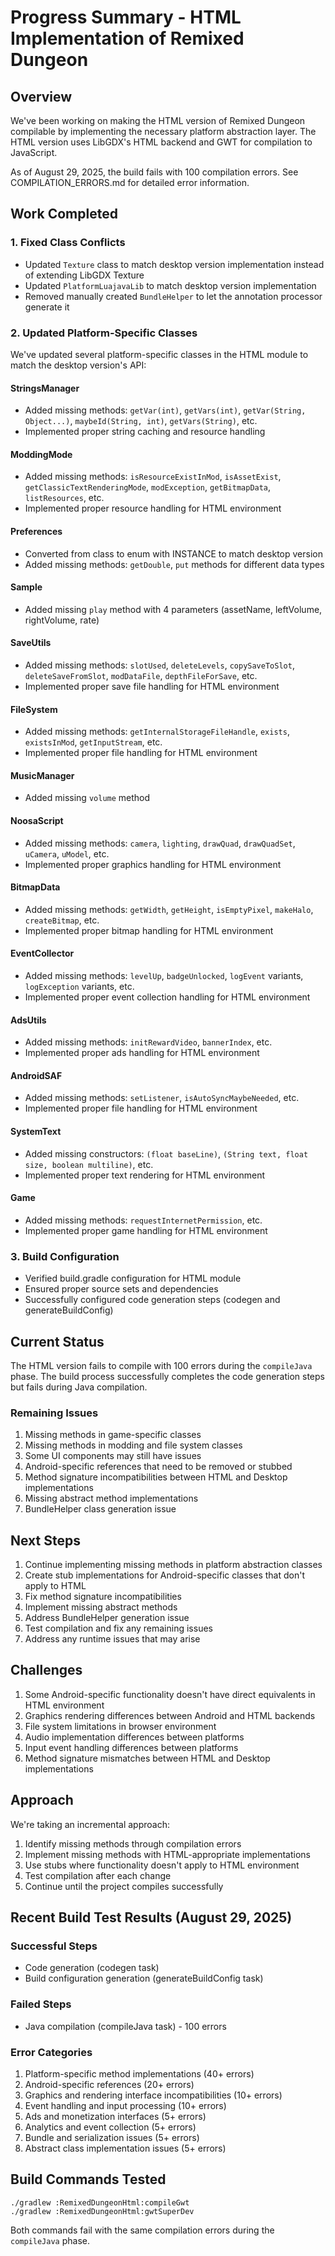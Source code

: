 # Progress Summary - HTML Implementation of Remixed Dungeon

## Overview
We've been working on making the HTML version of Remixed Dungeon compilable by implementing the necessary platform abstraction layer. The HTML version uses LibGDX's HTML backend and GWT for compilation to JavaScript.

As of August 29, 2025, the build fails with 100 compilation errors. See COMPILATION_ERRORS.md for detailed error information.

## Work Completed

### 1. Fixed Class Conflicts
- Updated `Texture` class to match desktop version implementation instead of extending LibGDX Texture
- Updated `PlatformLuajavaLib` to match desktop version implementation
- Removed manually created `BundleHelper` to let the annotation processor generate it

### 2. Updated Platform-Specific Classes
We've updated several platform-specific classes in the HTML module to match the desktop version's API:

#### StringsManager
- Added missing methods: `getVar(int)`, `getVars(int)`, `getVar(String, Object...)`, `maybeId(String, int)`, `getVars(String)`, etc.
- Implemented proper string caching and resource handling

#### ModdingMode
- Added missing methods: `isResourceExistInMod`, `isAssetExist`, `getClassicTextRenderingMode`, `modException`, `getBitmapData`, `listResources`, etc.
- Implemented proper resource handling for HTML environment

#### Preferences
- Converted from class to enum with INSTANCE to match desktop version
- Added missing methods: `getDouble`, `put` methods for different data types

#### Sample
- Added missing `play` method with 4 parameters (assetName, leftVolume, rightVolume, rate)

#### SaveUtils
- Added missing methods: `slotUsed`, `deleteLevels`, `copySaveToSlot`, `deleteSaveFromSlot`, `modDataFile`, `depthFileForSave`, etc.
- Implemented proper save file handling for HTML environment

#### FileSystem
- Added missing methods: `getInternalStorageFileHandle`, `exists`, `existsInMod`, `getInputStream`, etc.
- Implemented proper file handling for HTML environment

#### MusicManager
- Added missing `volume` method

#### NoosaScript
- Added missing methods: `camera`, `lighting`, `drawQuad`, `drawQuadSet`, `uCamera`, `uModel`, etc.
- Implemented proper graphics handling for HTML environment

#### BitmapData
- Added missing methods: `getWidth`, `getHeight`, `isEmptyPixel`, `makeHalo`, `createBitmap`, etc.
- Implemented proper bitmap handling for HTML environment

#### EventCollector
- Added missing methods: `levelUp`, `badgeUnlocked`, `logEvent` variants, `logException` variants, etc.
- Implemented proper event collection handling for HTML environment

#### AdsUtils
- Added missing methods: `initRewardVideo`, `bannerIndex`, etc.
- Implemented proper ads handling for HTML environment

#### AndroidSAF
- Added missing methods: `setListener`, `isAutoSyncMaybeNeeded`, etc.
- Implemented proper file handling for HTML environment

#### SystemText
- Added missing constructors: `(float baseLine)`, `(String text, float size, boolean multiline)`, etc.
- Implemented proper text rendering for HTML environment

#### Game
- Added missing methods: `requestInternetPermission`, etc.
- Implemented proper game handling for HTML environment

### 3. Build Configuration
- Verified build.gradle configuration for HTML module
- Ensured proper source sets and dependencies
- Successfully configured code generation steps (codegen and generateBuildConfig)

## Current Status
The HTML version fails to compile with 100 errors during the `compileJava` phase. The build process successfully completes the code generation steps but fails during Java compilation.

### Remaining Issues
1. Missing methods in game-specific classes
2. Missing methods in modding and file system classes
3. Some UI components may still have issues
4. Android-specific references that need to be removed or stubbed
5. Method signature incompatibilities between HTML and Desktop implementations
6. Missing abstract method implementations
7. BundleHelper class generation issue

## Next Steps
1. Continue implementing missing methods in platform abstraction classes
2. Create stub implementations for Android-specific classes that don't apply to HTML
3. Fix method signature incompatibilities
4. Implement missing abstract methods
5. Address BundleHelper generation issue
6. Test compilation and fix any remaining issues
7. Address any runtime issues that may arise

## Challenges
1. Some Android-specific functionality doesn't have direct equivalents in HTML environment
2. Graphics rendering differences between Android and HTML backends
3. File system limitations in browser environment
4. Audio implementation differences between platforms
5. Input event handling differences between platforms
6. Method signature mismatches between HTML and Desktop implementations

## Approach
We're taking an incremental approach:
1. Identify missing methods through compilation errors
2. Implement missing methods with HTML-appropriate implementations
3. Use stubs where functionality doesn't apply to HTML environment
4. Test compilation after each change
5. Continue until the project compiles successfully

## Recent Build Test Results (August 29, 2025)

### Successful Steps
- Code generation (codegen task)
- Build configuration generation (generateBuildConfig task)

### Failed Steps
- Java compilation (compileJava task) - 100 errors

### Error Categories
1. Platform-specific method implementations (40+ errors)
2. Android-specific references (20+ errors)
3. Graphics and rendering interface incompatibilities (10+ errors)
4. Event handling and input processing (10+ errors)
5. Ads and monetization interfaces (5+ errors)
6. Analytics and event collection (5+ errors)
7. Bundle and serialization issues (5+ errors)
8. Abstract class implementation issues (5+ errors)

## Build Commands Tested
```
./gradlew :RemixedDungeonHtml:compileGwt
./gradlew :RemixedDungeonHtml:gwtSuperDev
```

Both commands fail with the same compilation errors during the `compileJava` phase.